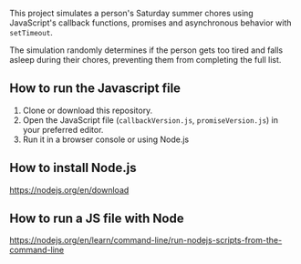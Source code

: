 This project simulates a person's Saturday summer chores using JavaScript's callback functions, promises and asynchronous behavior with `setTimeout`.

The simulation randomly determines if the person gets too tired and falls asleep during their chores, preventing them from completing the full list.

## How to run the Javascript file

1. Clone or download this repository.
2. Open the JavaScript file (`callbackVersion.js`, `promiseVersion.js`) in your preferred editor.
3. Run it in a browser console or using Node.js

## How to install Node.js

https://nodejs.org/en/download

## How to run a JS file with Node

https://nodejs.org/en/learn/command-line/run-nodejs-scripts-from-the-command-line
